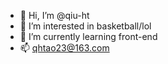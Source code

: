 - 👋 Hi, I’m @qiu-ht
- 👀 I’m interested in basketball/lol
- 🌱 I’m currently learning front-end
- 📫 qhtao23@163.com

<!---
qiu-ht/qiu-ht is a ✨ special ✨ repository because its `README.md` (this file) appears on your GitHub profile.
You can click the Preview link to take a look at your changes.
--->
